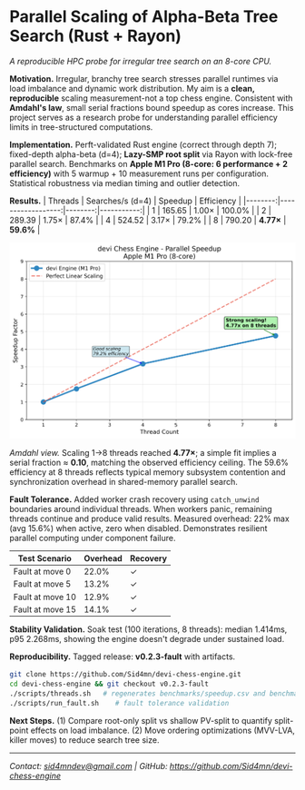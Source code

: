 # Parallel Scaling of Alpha-Beta Tree Search (Rust + Rayon)
*A reproducible HPC probe for irregular tree search on an 8-core CPU.*

**Motivation.** Irregular, branchy tree search stresses parallel runtimes via load imbalance and dynamic work distribution. My aim is a **clean, reproducible** scaling measurement-not a top chess engine. Consistent with **Amdahl's law**, small serial fractions bound speedup as cores increase. This project serves as a research probe for understanding parallel efficiency limits in tree-structured computations.

**Implementation.** Perft-validated Rust engine (correct through depth 7); fixed-depth alpha-beta (d=4); **Lazy-SMP root split** via Rayon with lock-free parallel search. Benchmarks on **Apple M1 Pro (8-core: 6 performance + 2 efficiency)** with 5 warmup + 10 measurement runs per configuration. Statistical robustness via median timing and outlier detection.

**Results.**
| Threads | Searches/s (d=4) | Speedup | Efficiency |
|--------:|------------------:|--------:|-----------:|
| 1       | 165.65            | 1.00×   | 100.0%     |
| 2       | 289.39            | 1.75×   | 87.4%      |
| 4       | 524.52            | 3.17×   | 79.2%      |
| 8       | 790.20            | **4.77×** | **59.6%** |

![Speedup vs threads](https://raw.githubusercontent.com/Sid4mn/devi-chess-engine/v0.2.3-fault/benchmarks/speedup_hires.png)

*Amdahl view.* Scaling 1→8 threads reached **4.77×**; a simple fit implies a serial fraction ≈ **0.10**, matching the observed efficiency ceiling. The 59.6% efficiency at 8 threads reflects typical memory subsystem contention and synchronization overhead in shared-memory parallel search.

**Fault Tolerance.** Added worker crash recovery using `catch_unwind` boundaries around individual threads. When workers panic, remaining threads continue and produce valid results. Measured overhead: 22% max (avg 15.6%) when active, zero when disabled. Demonstrates resilient parallel computing under component failure.

| Test Scenario | Overhead | Recovery |
|---------------|----------|----------|
| Fault at move 0 | 22.0% | ✓ |
| Fault at move 5 | 13.2% | ✓ |
| Fault at move 10 | 12.9% | ✓ |
| Fault at move 15 | 14.1% | ✓ |

**Stability Validation.** Soak test (100 iterations, 8 threads): median 1.414ms, p95 2.268ms, showing the engine doesn't degrade under sustained load.

**Reproducibility.** Tagged release: **v0.2.3-fault** with artifacts.

```bash
git clone https://github.com/Sid4mn/devi-chess-engine.git
cd devi-chess-engine && git checkout v0.2.3-fault
./scripts/threads.sh   # regenerates benchmarks/speedup.csv and benchmarks/speedup.png
./scripts/run_fault.sh    # fault tolerance validation
```

**Next Steps.** (1) Compare root-only split vs shallow PV-split to quantify split-point effects on load imbalance. (2) Move ordering optimizations (MVV-LVA, killer moves) to reduce search tree size.

---
*Contact: sid4mndev@gmail.com | GitHub: https://github.com/Sid4mn/devi-chess-engine*